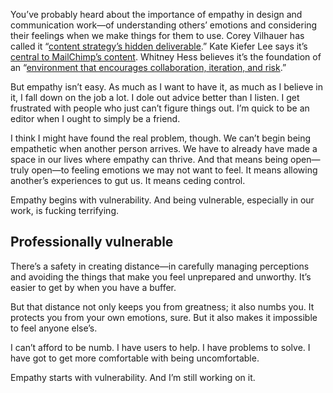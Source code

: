 

You’ve probably heard about the importance of empathy in design and communication work—of understanding
others’ emotions and considering their feelings when we make things for them to use. Corey Vilhauer has
called it “[content strategy’s hidden
deliverable](http://www.slideshare.net/blendinteractive/empathy-content-strategys-hidden-deliverable-cs-forum-2012).”
Kate Kiefer Lee says it’s [central to MailChimp’s
content](http://uxmag.com/articles/tone-and-voice-showing-your-users-that-you-care). Whitney Hess believes
it’s the foundation of an “[environment that encourages collaboration, iteration, and
risk](http://whitneyhess.com/blog/2012/04/21/user-experience-is-not-enough/).”

But empathy isn’t easy. As much as I want to have it, as much as I believe in it, I fall down on the job a
lot. I dole out advice better than I listen. I get frustrated with people who just can’t figure things out.
I’m quick to be an editor when I ought to simply be a friend. 

I think I might have found the real problem, though. We can’t begin being empathetic when another person
arrives. We have to already have made a space in our lives where empathy can thrive. And that means being
open—truly open—to feeling emotions we may not want to feel. It means allowing another’s experiences to
gut us. It means ceding control.

Empathy begins with vulnerability. And being vulnerable, especially in our work, is fucking terrifying.

## Professionally vulnerable

There’s a safety in creating distance—in carefully managing perceptions and avoiding the things that make
you feel unprepared and unworthy. It’s easier to get by when you have a buffer.

But that distance not only keeps you from greatness; it also numbs you. It protects you from your own
emotions, sure. But it also makes it impossible to feel anyone else’s. 

I can’t afford to be numb. I have users to help. I have problems to solve. I have got to get more
comfortable with being uncomfortable. 

Empathy starts with vulnerability. And I’m still working on it.